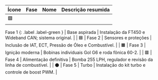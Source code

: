| Ícone | Fase | Nome | Descrição resumida |
|------|-------|------|---------------------|
| 🟩 | 
Fase 1
{: .label .label-green } 
| Base aspirada | Instalação da FT450 e Wideband CAN; sistema original. |
| 🟦 | Fase 2 | Sensores e proteções | Inclusão de IAT, ECT, Pressão de Óleo e Combustível. |
| 🟧 | Fase 3 | Ignição moderna | Bobinas individuais Gol G6 e roda fônica 60-2. |
| 🟥 | Fase 4 | Alimentação definitiva | Bomba 255 LPH, regulador e revisão da linha de combustível. |
| ⚫ | Fase 5 | Turbo | Instalação do kit turbo e controle de boost PWM. |